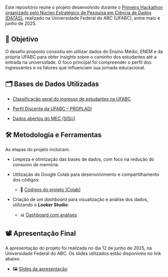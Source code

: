 Este repositório reúne o projeto desenvolvido durante o <a href="https://datas.ufabc.edu.br/2025/04/28/i-hackathon-datas-qual-a-nota-de-corte/">Primeiro Hackathon organizado pelo Núcleo Estratégico de Pesquisa em Ciência de Dados</a> <a href="https://datas.ufabc.edu.br/sobre-nos/">(DATAS)</a>, realizado na Universidade Federal do ABC (UFABC), entre maio e junho de 2025.

## 🎯 Objetivo

O desafio proposto consistiu em utilizar dados do Ensino Médio, ENEM e da própria UFABC para obter insights sobre o caminho dos estudantes até a entrada na universidade. O foco principal foi compreender o perfil dos ingressantes e os fatores que influenciam sua jornada educacional.

## 🗂️ Bases de Dados Utilizadas
- <a href="https://dados.ufabc.edu.br/bases-dados/44-bd-prograd01">Classificação geral do ingresso de estudantes na UFABC</a>

- <a href="https://propladi.ufabc.edu.br/informacoes-institucionais/perfil-discente-gaduacao">Perfil Discente da UFABC – PROPLADI</a>

- <a href="https://dadosabertos.mec.gov.br/sisu">Dados abertos do MEC (SISU)</a>

## 🛠️ Metodologia e Ferramentas
As etapas do projeto incluíram:

- Limpeza e otimização das bases de dados, com foco na redução do consumo de memória.

- Utilização do Google Colab para desenvolvimento e compartilhamento dos códigos:

  - 📄 <a href="https://colab.research.google.com/drive/1cjTc9GaF2C0RK8fmIkTbPXyR4nk1EXjh?usp=drive_link">Códigos do projeto (Colab)</a>

- Criação de um *dashboard* para visualização e análise dos dados, utilizando o **Looker Studio**:

  - 📊 <a href="https://lookerstudio.google.com/reporting/1ce6886a-0e4a-4e3a-b9c0-d2a617d23f79">Dashboard com análises</a>

## 📽️ Apresentação Final
A apresentação do projeto foi realizada no dia 12 de junho de 2025, na Universidade Federal do ABC. Os slides utilizados estão disponíveis no link abaixo:

- 🖼️ <a href="https://drive.google.com/file/d/1b0Nptj-Lw4mAtH7xgy-821XBzkCwn4Hb/view?usp=drive_link">Slides da apresentação</a>
